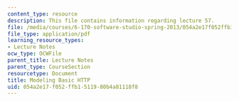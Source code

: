 ```yaml
---
content_type: resource
description: This file contains information regarding lecture 57.
file: /media/courses/6-170-software-studio-spring-2013/054a2e17f052ffb1511980b4a81118f8_MIT6_170S13_57-mdl-http.pdf
file_type: application/pdf
learning_resource_types:
- Lecture Notes
ocw_type: OCWFile
parent_title: Lecture Notes
parent_type: CourseSection
resourcetype: Document
title: Modeling Basic HTTP
uid: 054a2e17-f052-ffb1-5119-80b4a81118f8
---
```

